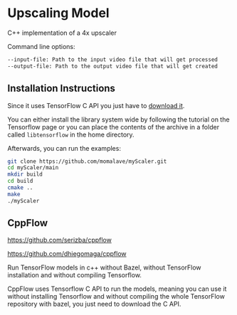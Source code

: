# Upscaling Model

C++ implementation of a 4x upscaler

Command line options:

```sh
--input-file: Path to the input video file that will get processed
--output-file: Path to the output video file that will get created
```

## Installation Instructions

Since it uses TensorFlow C API you just have to [download it](https://www.tensorflow.org/install/lang_c).  

You can either install the library system wide by following the tutorial on the Tensorflow page or you can place the contents of the archive
in a folder called `libtensorflow` in the home directory.

Afterwards, you can run the examples:

```sh
git clone https://github.com/momalave/myScaler.git
cd myScaler/main
mkdir build
cd build
cmake ..
make
./myScaler
```

## CppFlow

https://github.com/serizba/cppflow

https://github.com/dhiegomaga/cppflow

Run TensorFlow models in c++ without Bazel, without TensorFlow installation and without compiling Tensorflow.

CppFlow uses Tensorflow C API to run the models, meaning you can use it without installing Tensorflow and without compiling the whole TensorFlow repository with bazel, you just need to download the C API.
